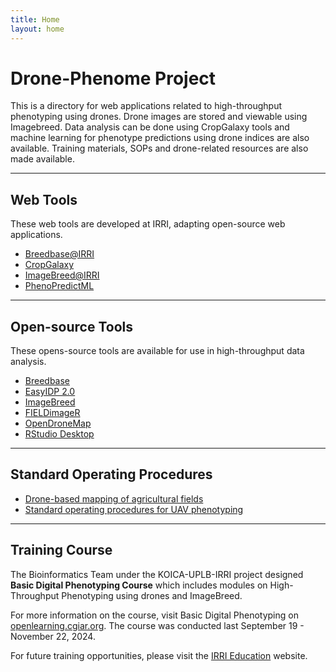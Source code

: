 ```yaml
---
title: Home
layout: home
---
```


# Drone-Phenome Project

This is a directory for web applications related to high-throughput phenotyping using drones. Drone images are stored and viewable using Imagebreed. Data analysis can be done using CropGalaxy tools and machine learning for phenotype predictions using drone indices are also available. Training materials, SOPs and drone-related resources are also made available.

---

## **Web Tools**<br>

These web tools are developed at IRRI, adapting open-source web applications. 

- [Breedbase@IRRI]<br>
- [CropGalaxy]<br>
- [ImageBreed@IRRI]<br>
- [PhenoPredictML]<br>

---

## **Open-source Tools**<br>

These opens-source tools are available for use in high-throughput data analysis. 

- [Breedbase]<br>
- [EasyIDP 2.0]<br>
- [ImageBreed]<br>
- [FIELDimageR]<br>
- [OpenDroneMap]<br>
- [RStudio Desktop]<br>

---

## **Standard Operating Procedures**<br>

- <a href="docs/Drone training manual v1.5.pdf" target="_blank">Drone-based mapping of agricultural fields</a><br>
- <a href="docs/EiB_M4_ SOP-UAV-Phenotyping-12-10-20.pdf" target="_blank">Standard operating procedures for UAV phenotyping</a><br>

---

## **Training Course**<br>

The Bioinformatics Team under the KOICA-UPLB-IRRI project designed **Basic Digital Phenotyping Course** which includes modules on High-Throughput Phenotyping using drones and ImageBreed. <br>

For more information on the course, visit Basic Digital Phenotyping on [openlearning.cgiar.org]. The course was conducted last September 19 - November 22, 2024.<br>

For future training opportunities, please visit the [IRRI Education] website.<br> 

[PhenoPredictML]: https://high-throuhghput-phenotyping.streamlit.app/
[ImageBreed@IRRI]: http://18.138.161.175:8080/
[CropGalaxy]: http://cropgalaxy.excellenceinbreeding.org/
[openlearning.cgiar.org]: https://openlearning.cgiar.org/
[IRRI Education]: https://education.irri.org/
[EasyIDP 2.0]: https://easyidp.readthedocs.io/en/latest/index.html
[OpenDroneMap]: https://www.opendronemap.org/
[Breedbase]: https://breedbase.org/
[Breedbase@IRRI]:http://breedbase.duckdns.org/
[RStudio Desktop]: https://posit.co/download/rstudio-desktop/
[ImageBreed]: https://imagebreed.org/
[FIELDimageR]: https://github.com/OpenDroneMap/FIELDimageR
